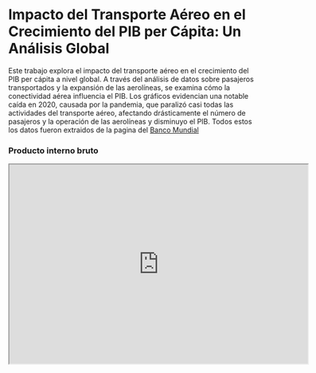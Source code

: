 # Impacto del Transporte Aéreo en el Crecimiento del PIB per Cápita: Un Análisis Global

Este trabajo explora el impacto del transporte aéreo en el crecimiento del PIB per cápita a nivel global. A través del análisis de datos sobre pasajeros transportados y la expansión de las aerolíneas, se examina cómo la conectividad aérea influencia el PIB. Los gráficos evidencian una notable caída en 2020, causada por la pandemia, que paralizó casi todas las actividades del transporte aéreo, afectando drásticamente el número de pasajeros y la operación de las aerolíneas y disminuyo el PIB. Todos estos los datos fueron extraidos de la pagina del [Banco Mundial](https://www.bancomundial.org/ext/es/home)

### Producto interno bruto


<iframe src="https://alexaraica.github.io/prueba/pib.html" width="600" height="400"></iframe>

